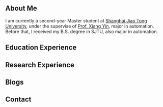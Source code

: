 
## About Me

I am currently a second-year Master student at [Shanghai Jiao Tong University](https://sjtu.edu.cn/), under the supervise of [Prof. Xiang Yin](https://xiangyin.sjtu.edu.cn/), major in automation. Before that, I received my B.S. degree in SJTU, also major in automation.

## Education Experience



## Research Experience
## Blogs
## Contact
